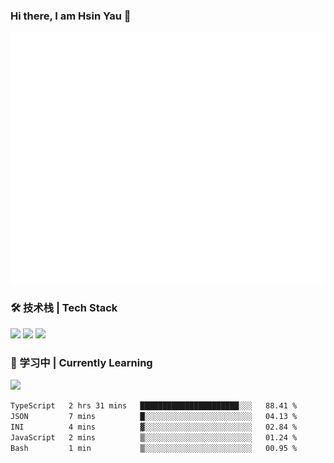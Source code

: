 ### Hi there, I am Hsin Yau 👋 
![Metrics](./github-metrics.svg)

### 🛠 技术栈 | Tech Stack
![](https://skillicons.dev/icons?i=html,css,js,ts,sass,jquery,bootstrap,vue&theme=light) 
![](https://skillicons.dev/icons?i=vite,nuxtjs,webpack,tailwindcss,windicss,nodejs,express,markdown&theme=light)
![](https://skillicons.dev/icons?i=mysql,mongodb,git,pug,vscode,idea,ps,figma&theme=light)

### 📖 学习中 | Currently Learning

![](https://skillicons.dev/icons?i=react,nextjs,svelte,nestjs,nginx,docker,rollupjs&theme=light)

<!--START_SECTION:waka-->

```txt
TypeScript   2 hrs 31 mins   ██████████████████████░░░   88.41 %
JSON         7 mins          █░░░░░░░░░░░░░░░░░░░░░░░░   04.13 %
INI          4 mins          ▓░░░░░░░░░░░░░░░░░░░░░░░░   02.84 %
JavaScript   2 mins          ▒░░░░░░░░░░░░░░░░░░░░░░░░   01.24 %
Bash         1 min           ▒░░░░░░░░░░░░░░░░░░░░░░░░   00.95 %
```

<!--END_SECTION:waka-->
